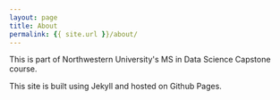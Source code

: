 ```yaml
---
layout: page
title: About
permalink: {{ site.url }}/about/
---
```


This is part of Northwestern University's MS in Data Science Capstone course. 

This site is built using Jekyll and hosted on Github Pages. 
